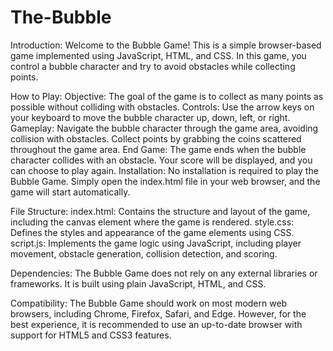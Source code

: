 # The-Bubble
Introduction:
Welcome to the Bubble Game! This is a simple browser-based game implemented using JavaScript, HTML, and CSS. In this game, you control a bubble character and try to avoid obstacles while collecting points.

How to Play:
Objective: The goal of the game is to collect as many points as possible without colliding with obstacles.
Controls: Use the arrow keys on your keyboard to move the bubble character up, down, left, or right.
Gameplay: Navigate the bubble character through the game area, avoiding collision with obstacles. Collect points by grabbing the coins scattered throughout the game area.
End Game: The game ends when the bubble character collides with an obstacle. Your score will be displayed, and you can choose to play again.
Installation:
No installation is required to play the Bubble Game. Simply open the index.html file in your web browser, and the game will start automatically.

File Structure:
index.html: Contains the structure and layout of the game, including the canvas element where the game is rendered.
style.css: Defines the styles and appearance of the game elements using CSS.
script.js: Implements the game logic using JavaScript, including player movement, obstacle generation, collision detection, and scoring.

Dependencies:
The Bubble Game does not rely on any external libraries or frameworks. It is built using plain JavaScript, HTML, and CSS.

Compatibility:
The Bubble Game should work on most modern web browsers, including Chrome, Firefox, Safari, and Edge. However, for the best experience, it is recommended to use an up-to-date browser with support for HTML5 and CSS3 features.
